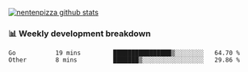 [![nentenpizza github stats](https://github-readme-stats.vercel.app/api?username=nentenpizza&count_private=true)](https://github.com/anuraghazra/github-readme-stats)

### 📊 Weekly development breakdown
<!--START_SECTION:waka-->

```text
Go           19 mins         ████████████████▒░░░░░░░░   64.70 %
Other        8 mins          ███████▒░░░░░░░░░░░░░░░░░   29.86 %
```

<!--END_SECTION:waka-->

